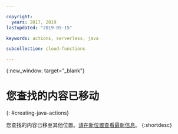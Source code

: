 ```yaml
---

copyright:
  years: 2017, 2019
lastupdated: "2019-05-15"

keywords: actions, serverless, java

subcollection: cloud-functions

---
```


{:new_window: target="_blank"}
# 您查找的内容已移动
{: #creating-java-actions}

您查找的内容已移至其他位置。[请在新位置查看最新信息](/docs/openwhisk?topic=cloud-functions-prep#prep_java)。
{:shortdesc}
